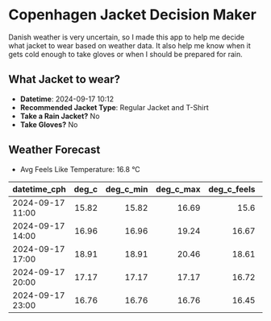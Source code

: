 
# Copenhagen Jacket Decision Maker

Danish weather is very uncertain, so I made this app to help me decide what jacket to wear based on weather data. 
It also help me know when it gets cold enough to take gloves or when I should be prepared for rain.

## What Jacket to wear?

- **Datetime**: 2024-09-17 10:12
- **Recommended Jacket Type**: Regular Jacket and T-Shirt
- **Take a Rain Jacket?** No
- **Take Gloves?** No

## Weather Forecast
- Avg Feels Like Temperature: 16.8 °C

| datetime_cph     |   deg_c |   deg_c_min |   deg_c_max |   deg_c_feels | weather   | wind   | rain   |
|:-----------------|--------:|------------:|------------:|--------------:|:----------|:-------|:-------|
| 2024-09-17 11:00 |   15.82 |       15.82 |       16.69 |         15.6  | Clouds    | Low    | None   |
| 2024-09-17 14:00 |   16.96 |       16.96 |       19.24 |         16.67 | Clouds    | Low    | None   |
| 2024-09-17 17:00 |   18.91 |       18.91 |       20.46 |         18.61 | Clouds    | Low    | None   |
| 2024-09-17 20:00 |   17.17 |       17.17 |       17.17 |         16.72 | Clouds    | Low    | None   |
| 2024-09-17 23:00 |   16.76 |       16.76 |       16.76 |         16.45 | Clouds    | Low    | None   |
        